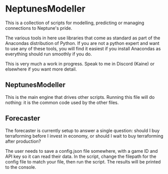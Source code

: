 # NeptunesModeller
This is a collection of scripts for modelling, predicting or managing connections to Neptune's pride.

The various tools in here use libraries that come as standard as part of the Anacondas distribution of Python. If you are not a python expert and want to use any of these tools, you will find it easiest if you install Anacondas as everything should run smoothly if you do. 

This is very much a work in progress. Speak to me in Discord (Kaine) or elsewhere if you want more detail.

## NeptunesModeller
This is the main engine that drives other scripts. Running this file will do nothing: it is the common code used by the other files. 

## Forecaster
The forecaster is currently setup to answer a single question: should I buy terraforming before I invest in economy, or should I wait to buy terraforming after production?

The user needs to save a config.json file somewhere, with a game ID and API key so it can read their data. In the script, change the filepath for the config file to match your file, then run the script. The results will be printed to the console. 


